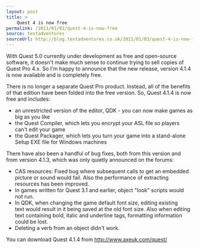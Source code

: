 ```yaml
---
layout: post
title: >
    Quest 4 is now free
permalink: /2011/01/03/quest-4-is-now-free
source: textadventures
sourceUrl: http://blog.textadventures.co.uk/2011/01/03/quest-4-is-now-free/
---
```

With Quest 5.0 currently under development as free and open-source software, it doesn't make much sense to continue trying to sell copies of Quest Pro 4.x. So I'm happy to announce that the new release, version 4.1.4 is now available and is completely free.

There is no longer a separate Quest Pro product. Instead, all of the benefits of that edition have been folded into the free version. So, Quest 4.1.4 is now free and includes:
<ul>
	<li>an unrestricted version of the editor, QDK - you can now make games as big as you like</li>
	<li>the Quest Compiler, which lets you encrypt your ASL file so players can't edit your game</li>
	<li>the Quest Packager, which lets you turn your game into a stand-alone Setup EXE file for Windows machines</li>
</ul>
There have also been a handful of bug fixes, both from this version and from version 4.1.3, which was only quietly announced on the forums:
<div id="_mcePaste">
<ul>
	<li>CAS resources: Fixed bug where subsequent calls to get an embedded picture or sound would fail. Also the performance of extracting resources has been improved.</li>
	<li>In games written for Quest 3.1 and earlier, object "look" scripts would not run.</li>
	<li>In QDK, when changing the game default font size, editing existing text would result in it being saved at the old font size. Also when editing text containing bold, italic and underline tags, formatting information could be lost.</li>
	<li>Deleting a verb from an object didn't work.</li>
</ul>
</div>
You can download Quest 4.1.4 from <a href="http://www.axeuk.com/quest/">http://www.axeuk.com/quest/</a>